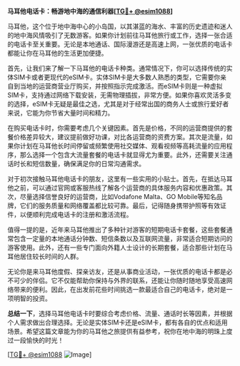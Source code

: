 **马耳他电话卡：畅游地中海的通信利器[[TG💪+ @esim1088](https://t.me/s/esim1088)]**

马耳他，这个位于地中海中心的小岛国，以其湛蓝的海水、丰富的历史遗迹和迷人的地中海风情吸引了无数游客。如果你计划前往马耳他旅行或工作，选择一张合适的电话卡至关重要。无论是本地通话、国际漫游还是高速上网，一张优质的电话卡都能让你在马耳他的生活更加便捷。

首先，让我们来了解一下马耳他的电话卡种类。通常情况下，你可以选择传统的实体SIM卡或者更现代的eSIM卡。实体SIM卡是大多数人熟悉的类型，它需要你亲自到当地的运营商营业厅购买，并按照指示完成激活。而eSIM卡则是一种虚拟SIM卡，支持通过网络下载安装，无需物理插拔，非常方便。如果你喜欢灵活多变的选择，eSIM卡无疑是最佳之选，尤其是对于经常出国的商务人士或旅行爱好者来说，它能为你节省大量时间和精力。

在购买电话卡时，你需要考虑几个关键因素。首先是价格，不同的运营商提供的套餐价格差异较大，建议提前做好功课，对比各运营商的资费方案。其次是流量，如果你计划在马耳他长时间停留或频繁使用社交媒体、观看视频等高耗流量的应用程序，那么选择一个包含大流量套餐的电话卡就显得尤为重要。此外，还需要关注通话时长和短信数量，确保满足你的日常沟通需求。

对于初次接触马耳他电话卡的朋友，这里有一些实用的小贴士。首先，在抵达马耳他之前，可以通过官网或客服热线了解各个运营商的具体服务内容和优惠政策。其次，尽量选择信誉良好的运营商，比如Vodafone Malta、GO Mobile等知名品牌，它们的服务质量和网络覆盖都比较可靠。最后，记得随身携带护照等有效证件，以便顺利完成电话卡的注册和激活流程。

值得一提的是，近年来马耳他推出了多种针对游客的短期电话卡套餐，这些套餐通常包含一定量的本地通话分钟数、短信条数以及互联网流量，非常适合短期访问的游客使用。此外，还有一些专门面向外籍人士设计的长期套餐，适合那些计划在马耳他居住较长时间的人群。

无论你是来马耳他度假、探亲访友，还是从事商业活动，一张优质的电话卡都是必不可少的伴侣。它不仅能帮助你保持与外界的联系，还能让你随时随地享受高速网络带来的便利。因此，在出发前花些时间挑选一款最适合自己的电话卡，绝对是一项明智的投资。

**总结一下**，选择马耳他电话卡时要综合考虑价格、流量、通话时长等因素，并根据个人需求做出合理选择。无论是实体SIM卡还是eSIM卡，都有各自的优点和适用场景。希望这篇文章能为你的马耳他之旅提供有益参考，祝你在地中海的明珠上度过一段愉快的时光！

[[TG💪+ @esim1088](https://t.me/s/esim1088) ![Image](https://i.postimg.cc/4NQfJmqS/Snipaste-2025-05-13-00-14-12.png)]